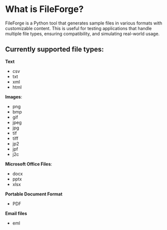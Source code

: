 # What is FileForge?

FileForge is a Python tool that generates sample files in various formats with customizable content. This is useful for testing applications that handle multiple file types, ensuring compatibility, and simulating real-world usage.

## Currently supported file types:

**Text**
- csv
- txt
- xml
- html

**Images**: 
- png
- bmp
- gif
- jpeg
- jpg
- tif
- tiff
- jp2
- jpf
- j2c

**Microsoft Office Files**:

- docx
- pptx
- xlsx

**Portable Document Format**
- PDF

**Email files**
- eml


